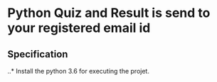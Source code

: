 # Python Quiz and Result is send to your registered email id

## Specification

..* Install the python 3.6 for executing the projet.
